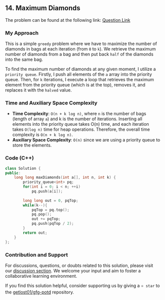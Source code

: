 ## 14. Maximum Diamonds

The problem can be found at the following link: [Question Link](https://practice.geeksforgeeks.org/problems/chinky-and-diamonds3340/1)

### My Approach

This is a simple `greedy` problem where we have to maximize the number of diamonds in bags at each iteration (from `0` to `k`). We retrieve the maximum number of diamonds from a bag and then put back `half` of the diamonds into the same bag.

To find the maximum number of diamonds at any given moment, I utilize a `priority queue`. Firstly, I push all elements of the `a` array into the priority queue. Then, for `k` iterations, I execute a loop that retrieves the maximum element from the priority queue (which is at the top), removes it, and replaces it with the `halved` value.

### Time and Auxiliary Space Complexity

- **Time Complexity**: `O(n + k log n)`, where `n` is the number of bags (length of array `a`) and k is the number of iterations. Inserting all elements into the priority queue takes O(n) time, and each iteration takes `O(log n)` time for heap operations. Therefore, the overall time complexity is `O(n + k log n)`.
- **Auxiliary Space Complexity**:  `O(n)` since we are using a priority queue to store the elements.

### Code (C++)

```cpp
class Solution {
public:
    long long maxDiamonds(int a[], int n, int k) {
        priority_queue<int> pq;
        for(int i = 0; i < n; ++i)
            pq.push(a[i]);
            
        long long out = 0, pqTop;
        while(k--){
            pqTop = pq.top();
            pq.pop();
            out += pqTop;
            pq.push(pqTop / 2);
        }
        return out;
    }
};
```

### Contribution and Support

For discussions, questions, or doubts related to this solution, please visit our [discussion section](https://github.com/getlost01/gfg-potd/discussions). We welcome your input and aim to foster a collaborative learning environment.

If you find this solution helpful, consider supporting us by giving a `⭐ star` to the [getlost01/gfg-potd](https://github.com/getlost01/gfg-potd) repository.